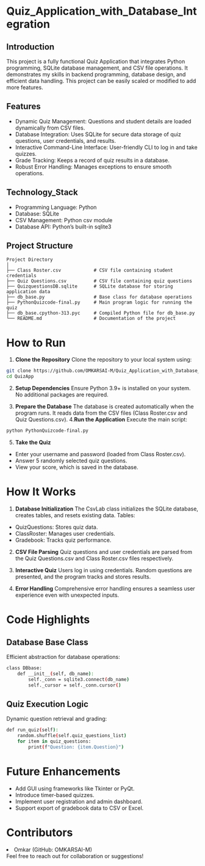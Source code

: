 # Quiz_Application_with_Database_Integration
## Introduction
  This project is a fully functional Quiz Application that integrates Python programming, SQLite database management, and CSV file operations. It demonstrates my skills in backend programming, database design, and efficient data handling. This project can be easily scaled or modified to add more features.
## Features
  <ul>
  <li>Dynamic Quiz Management: Questions and student details are loaded dynamically from CSV files.</li>
  <li>Database Integration: Uses SQLite for secure data storage of quiz questions, user credentials, and results.</li>
  <li>Interactive Command-Line Interface: User-friendly CLI to log in and take quizzes.</li>
  <li>Grade Tracking: Keeps a record of quiz results in a database.</li>
  <li>Robust Error Handling: Manages exceptions to ensure smooth operations.</li>
  </ul>
  
## Technology_Stack
  <ul>
  <li>Programming Language: Python</li>
  <li>Database: SQLite</li>
  <li>CSV Management: Python csv module</li>
  <li>Database API: Python’s built-in sqlite3</li>
  </ul>

## Project Structure

```plaintext
Project Directory
│
├── Class Roster.csv            # CSV file containing student credentials
├── Quiz Questions.csv          # CSV file containing quiz questions
├── QuizquestionsDB.sqlite      # SQLite database for storing application data
├── db_base.py                  # Base class for database operations
├── PythonQuizcode-final.py     # Main program logic for running the quiz
├── db_base.cpython-313.pyc     # Compiled Python file for db_base.py
└── README.md                   # Documentation of the project
```
# How to Run
1. **Clone the Repository**
Clone the repository to your local system using:
```bash
git clone https://github.com/OMKARSAI-M/Quiz_Application_with_Database_Integration.git
cd QuizApp
```
2. **Setup Dependencies**
Ensure Python 3.9+ is installed on your system. No additional packages are required.

3. **Prepare the Database**
The database is created automatically when the program runs. It reads data from the CSV files (Class Roster.csv and Quiz Questions.csv).
4.**Run the Application**
Execute the main script:
```bash
python PythonQuizcode-final.py
```
5. **Take the Quiz**
  <ul>
  <li>Enter your username and password (loaded from Class Roster.csv).</li>
  <li>Answer 5 randomly selected quiz questions.</li>
  <li>View your score, which is saved in the database.</li>
  </ul>
  
# How It Works
1. **Database Initialization**
The CsvLab class initializes the SQLite database, creates tables, and resets existing data.
Tables:
  <ul>
  <li>QuizQuestions: Stores quiz data.</li>
  <li>ClassRoster: Manages user credentials.</li>
  <li>Gradebook: Tracks quiz performance.</li>
  </ul>
  
2. **CSV File Parsing**
Quiz questions and user credentials are parsed from the Quiz Questions.csv and Class Roster.csv files respectively.

3. **Interactive Quiz** 
Users log in using credentials. Random questions are presented, and the program tracks and stores results.

4. **Error Handling**
Comprehensive error handling ensures a seamless user experience even with unexpected inputs.

# Code Highlights
## Database Base Class
Efficient abstraction for database operations:
```bash
class DBbase:
    def __init__(self, db_name):
        self._conn = sqlite3.connect(db_name)
        self._cursor = self._conn.cursor()
```
## Quiz Execution Logic
Dynamic question retrieval and grading:
```bash
def run_quiz(self):
    random.shuffle(self.quiz_questions_list)
    for item in quiz_questions:
        print(f"Question: {item.Question}")
```
# Future Enhancements
<ul>
<li>Add GUI using frameworks like Tkinter or PyQt.</li>
<li>Introduce timer-based quizzes.</li>
<li>Implement user registration and admin dashboard.</li>
<li>Support export of gradebook data to CSV or Excel.</li>
</ul>

# Contributors
<li>Omkar (GitHub: OMKARSAI-M)</li>
Feel free to reach out for collaboration or suggestions!
